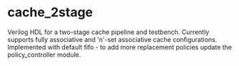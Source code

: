 # cache_2stage

Verilog HDL for a two-stage cache pipeline and testbench. Currently supports fully associative and 'n'-set associative cache configurations. Implemented with default fifo - to add more replacement policies update the policy_controller module.
